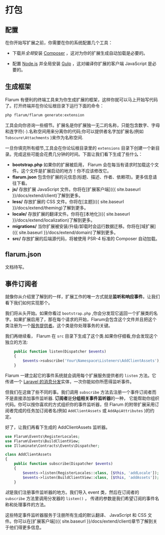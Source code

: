 # 打包

## 配置

在你开始写扩展之前，你需要在你的系统配置几个工具：

* 下载并*全局*安装 [Composer](https://getcomposer.org) ，这对为你的扩展生成自动加载是必要的。

* 配置 [Node.js](https://nodejs.org) 并全局安装 [Gulp](http://gulpjs.com) ，这对编译你扩展的客户端 JavaScript 是必要的。

## 生成框架

Flarum 有便利的终端工具来为你生成扩展的框架，这样你就可以马上开始写代码了。打开终端并在你论坛根目录下运行下面的命令：

```bash
php flarum/flarum generate:extension
```

工具会向你咨询一些细节。扩展名是你扩展独一无二的名称，只能包含数字、字母和连字符(`-`).名称空间用来分离你的代码;你可以提供者名字加扩展名(例如 `Tobscure\Attachments` )来作为名称空间.

一旦你填完所有细节,工具会在你论坛根目录里的 `extensions` 目录下创建一个新目录。完成这些可能会花费几分钟的时间。下面让我们看下生成了些什么：

* **bootstrap.php** 如果你的扩展被启用， Flarum 会在每当有请求时加载这个文件。这个文件是扩展启动的地方！你不应该修改它。
* **flarum.json** 包含你扩展的元信息(标题、描述、作者、依赖项)。更多信息请往下看。
* **js/** 存放扩展 JavaScript 文件。你将在[扩展客户端]({{ site.baseurl }}/docs/extend/client)了解到更多。
* **less/** 存放扩展的 CSS 文件。你将在[主题]({{ site.baseurl }}/docs/extend/theming)了解到更多。
* **locale/** 存放扩展的翻译文件。你将在[本地化]({{ site.baseurl }}/docs/extend/localization)了解到更多。
* **migrations/** 当你扩展被安装/升级/卸载时会运行数据迁移。你将在[域扩展]({{ site.baseurl }}/docs/extend/domain)了解到更多。
* **src/** 存放扩展的后端源代码，将被使用 PSR-4 标准的 Composer 自动加载。

## flarum.json

文档待写。

## 事件订阅者

就像你从介绍里了解到的一样，扩展工作的唯一方式就是**监听和响应事件**。让我们看下我们如何实现那个。

我们将从头开始。如果你看过 `bootstrap.php` ,你会分发现它返回一个扩展类的名字。如果扩展启用了，那在每个请求的开始，Flarum会包含这个文件并且把这个类注册为一个[服务提供者](http://laravel.com/docs/5.1/providers)。这个类是你处理事务的关键。

我们再继续看， Flarum 在 `src` 目录下生成了这个类.如果你仔细看,你会发现这个独立的方法:

```php
    public function listen(Dispatcher $events)
    {
        $events->subscribe('Your\Namespace\Listeners\AddClientAssets');
    }
```

Flarum 一建立起它的事件系统就会调用每个扩展服务提供者的 `listen` 方法。它传递一个 [Laravel 的消息分发](http://laravel.com/docs/5.1/events)实体，一次你能如你所愿得监听事件。

但我们在这做了些不同的事。我们调用 `subscribe` 方法去注册一个事件订阅者而不是直接添加事件监听器. **订阅者**是**分组相关事件监听器**的一种， 它能帮助你组织代码。你可以按你喜欢的方式组织你的事件监听器，但 Flarum 的附带扩展采用订阅者完成的任务加订阅者名(例如 `AddClientAssets` 或 `AddApiAttributes` )的约定。

好了，让我们再看下生成的 AddClientAssets 监听器。

```php
use Flarum\Events\RegisterLocales;
use Flarum\Events\BuildClientView;
use Illuminate\Contracts\Events\Dispatcher;

class AddClientAssets
{
    public function subscribe(Dispatcher $events)
    {
        $events->listen(RegisterLocales::class, [$this, 'addLocale']);
        $events->listen(BuildClientView::class, [$this, 'addAssets']);
    }
```

*这*是我们注册事件监听器的地方。我们导入 event 类，然后在订阅者的 `subscribe` 方法里调用分发器的 `listen()` ， 传递的参数是我们希望订阅的事件名称和处理事件的方法。

这些特定事件监听器服务于注册所有生成的默认翻译、 JavaScript 和 CSS 文件。你可以在[扩展客户端]({{ site.baseurl }}/docs/extend/client)章节了解到关于他们得更多信息。
